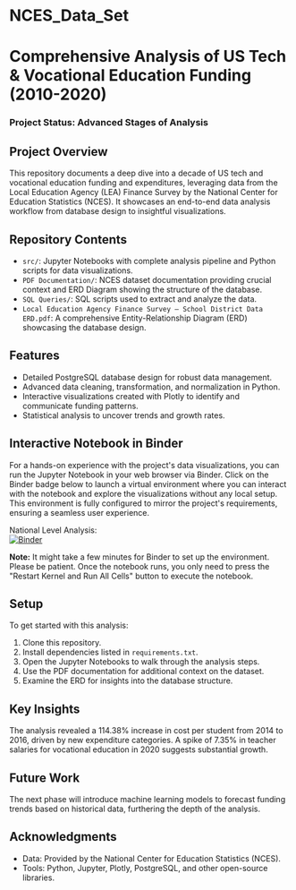 # NCES_Data_Set  
# Comprehensive Analysis of US Tech & Vocational Education Funding (2010-2020)

### Project Status: Advanced Stages of Analysis

## Project Overview

This repository documents a deep dive into a decade of US tech and vocational education funding and expenditures, leveraging data from the Local Education Agency (LEA) Finance Survey by the National Center for Education Statistics (NCES). It showcases an end-to-end data analysis workflow from database design to insightful visualizations.

## Repository Contents

- `src/`: Jupyter Notebooks with complete analysis pipeline and Python scripts for data visualizations.
- `PDF Documentation/`: NCES dataset documentation providing crucial context and ERD Diagram showing the structure of the database.
- `SQL Queries/`: SQL scripts used to extract and analyze the data.
- `Local Education Agency Finance Survey – School District Data ERD.pdf`: A comprehensive Entity-Relationship Diagram (ERD) showcasing the database design.

## Features

- Detailed PostgreSQL database design for robust data management.
- Advanced data cleaning, transformation, and normalization in Python.
- Interactive visualizations created with Plotly to identify and communicate funding patterns.
- Statistical analysis to uncover trends and growth rates.

## Interactive Notebook in Binder

For a hands-on experience with the project's data visualizations, you can run the Jupyter Notebook in your web browser via Binder. Click on the Binder badge below to launch a virtual environment where you can interact with the notebook and explore the visualizations without any local setup. This environment is fully configured to mirror the project's requirements, ensuring a seamless user experience.

National Level Analysis:  
[![Binder](https://mybinder.org/badge_logo.svg)](https://mybinder.org/v2/gh/jacobc5266/NCES_Data_Set/main?labpath=src%2FLEA_Finance_Data_National_Level_Analysis.ipynb)

**Note:** It might take a few minutes for Binder to set up the environment. Please be patient. Once the notebook runs, you only need to press the "Restart Kernel and Run All Cells" button to execute the notebook.

## Setup

To get started with this analysis:

1. Clone this repository.
2. Install dependencies listed in `requirements.txt`.
3. Open the Jupyter Notebooks to walk through the analysis steps.
4. Use the PDF documentation for additional context on the dataset.
5. Examine the ERD for insights into the database structure.

## Key Insights

The analysis revealed a 114.38% increase in cost per student from 2014 to 2016, driven by new expenditure categories. A spike of 7.35% in teacher salaries for vocational education in 2020 suggests substantial growth.

## Future Work

The next phase will introduce machine learning models to forecast funding trends based on historical data, furthering the depth of the analysis.

## Acknowledgments

- Data: Provided by the National Center for Education Statistics (NCES).
- Tools: Python, Jupyter, Plotly, PostgreSQL, and other open-source libraries.
